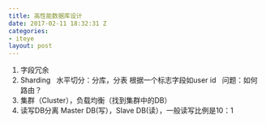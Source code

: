 ```yaml
---
title: 高性能数据库设计
date: 2017-02-11 18:32:31 Z
categories:
- iteye
layout: post
---
```


1. 字段冗余   
2. Sharding   水平切分：分库，分表 根据一个标志字段如user id   问题：如何路由？   
3. 集群（Cluster），负载均衡（找到集群中的DB）   
4. 读写DB分离 Master DB(写），Slave DB(读），一般读写比例是10：1  